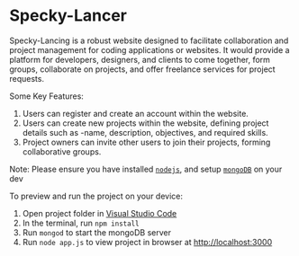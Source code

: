 
  # Specky-Lancer

Specky-Lancing is a robust website designed to facilitate collaboration and project management for coding applications or websites. It would provide a platform for developers, designers, and clients to come together, form groups, collaborate on projects, and offer freelance services for project requests.

Some Key Features:
  1) Users can register and create an account within the website.
  2) Users can create new projects within the website, defining project details such as -name, description, objectives, and required skills.
  3) Project owners can invite other users to join their projects, forming collaborative groups.

  Note: Please ensure you have installed <code><a href="https://nodejs.org/en/download/">nodejs</a></code>, and setup <code><a href="https://www.mongodb.com/try/download/community">mongoDB</a></code> on your dev

  To preview and run the project on your device:
  1) Open project folder in <a href="https://code.visualstudio.com/download">Visual Studio Code</a>
  2) In the terminal, run `npm install`
  3) Run `mongod` to start the mongoDB server
  4) Run `node app.js` to view project in browser at <a href="http://localhost:3000">http://localhost:3000</a>
  
